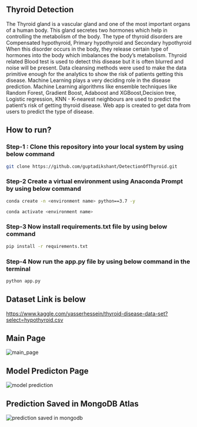 
## Thyroid Detection
The Thyroid gland is a vascular gland and one of the most important organs of a human body. 
This gland secretes two hormones which help in controlling the metabolism of the body. 
The type of thyroid disorders are Compensated hypothyroid, Primary hypothyroid and Secondary hypothyroid
When this disorder occurs in the body, they release certain type of hormones into the body which imbalances the body’s metabolism. 
Thyroid related Blood test is used to detect this disease but it is often blurred and noise will be present. 
Data cleansing methods were used to make the data primitive enough for the analytics to show the risk of patients getting this disease. 
Machine Learning plays a very deciding role in the disease prediction. Machine Learning algorithms like ensemble techniques like Random Forest, Gradient Boost, Adaboost and XGBoost,Decision tree, Logistic regression, KNN - K-nearest neighbours are used to predict the patient’s risk of getting thyroid disease. 
Web app is created to get data from users to predict the type of disease.

## How to run?

### Step-1 : Clone this repository into your local system by using below command

```bash
git clone https://github.com/guptadikshant/DetectionOfThyroid.git

```

### Step-2 Create a virtual environment using Anaconda Prompt by using below command
```bash
conda create -n <environment name> python==3.7 -y
```
```bash
conda activate <environment name>
```

### Step-3 Now install requirements.txt file by using below command
```bash
pip install -r requirements.txt
```

### Step-4 Now run the app.py file by using below command in the terminal
```bash
python app.py
```

    
## Dataset Link is below
https://www.kaggle.com/yasserhessein/thyroid-disease-data-set?select=hypothyroid.csv


## Main Page
![main_page](https://user-images.githubusercontent.com/51189309/143774452-e5525ab6-acc9-4b5d-9dc1-4d2ae4ca35ee.JPG)

## Model Predicton Page
![model prediction](https://user-images.githubusercontent.com/51189309/143774500-155d8b0a-725d-407a-ac21-30ce3cca3446.JPG)

## Prediction Saved in MongoDB Atlas
![prediction saved in mongodb](https://user-images.githubusercontent.com/51189309/143774536-f5711ed9-4ae6-4203-a1f7-d8021a4b680c.JPG)

